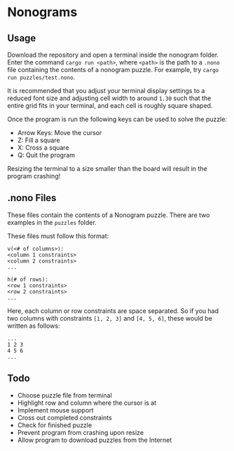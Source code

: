 # Nonograms

## Usage

Download the repository and open a terminal inside the nonogram folder. Enter the command `cargo run <path>`, where `<path>` is the path to a `.nono` file containing the contents of a nonogram puzzle. For example, try `cargo run puzzles/test.nono`.

It is recommended that you adjust your terminal display settings to a reduced font size and adjusting cell width to around `1.30` such that the entire grid fits in your terminal, and each cell is roughly square shaped.

Once the program is run the following keys can be used to solve the puzzle:

* Arrow Keys: Move the cursor
* Z: Fill a square
* X: Cross a square
* Q: Quit the program

Resizing the terminal to a size smaller than the board will result in the program crashing!


## .nono Files
These files contain the contents of a Nonogram puzzle. There are two examples in the `puzzles` folder. 

These files must follow this format:
```
v(<# of columns>):
<column 1 constraints>
<column 2 constraints>
...

h(# of rows):
<row 1 constraints>
<row 2 constraints>
...
```
Here, each column or row constraints are space separated. So if you had two columns with constraints `[1, 2, 3]` and `[4, 5, 6]`, these would be written as follows:
```
...
1 2 3
4 5 6
...
```


## Todo

* Choose puzzle file from terminal
* Highlight row and column where the cursor is at
* Implement mouse support
* Cross out completed constraints
* Check for finished puzzle
* Prevent program from crashing upon resize
* Allow program to download puzzles from the Internet

